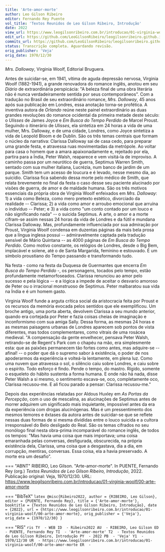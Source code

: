 ```yaml
---
title: 'Arte-amor-morte'
author: Leo Gilson Ribeiro
editor: Fernando Rey Puente
vol_title: 'Textos Reunidos de Leo Gilson Ribeiro, Introdução'
date: 2022
view_url: https://www.leogilsonribeiro.com.br/introducao/01-virginia-woolf/00-arte-amor-morte
edit_url: https://github.com/LeoGilsonRibeiro/leogilsonribeiro.github.io/edit/main//docs/markdown/introducao/01-virginia-woolf/00-arte-amor-morte.md
commits_url: https://github.com/LeoGilsonRibeiro/leogilsonribeiro.github.io/commits/main/docs/markdown/introducao/01-virginia-woolf/00-arte-amor-morte.md
status: Transcrição completa. Aguardando revisão.
orig_publisher: 'Veja'
orig_date: 1970/12/30
---
```


*Mrs. Dalloway*, Virginia Woolf, Editorial Bruguera.

Antes de suicidar-se, em 1941, vítima de aguda depressão nervosa, Virginia Woolf (1882-1941), a grande renovadora do romance inglês, anotou em seu *Diário* de extraordinária perspicácia: "A beleza final de uma obra literária não é nunca verdadeiramente sentida por seus contemporâneos". Com a tradução no Brasil de seu extraordinário romance, *Mrs. Dalloway*, 45 anos após sua publicação em Londres, essa anotação torna-se profética. A inventiva autora de *Orlando* reúne neste painel extraordinário as duas grandes revoluções do romance ocidental da primeira metade deste século: o *Ulisses* de James Joyce e *Em Busca do Tempo Perdido* de Marcel Proust. Seguindo o itinerário de *Ulisses*, ela sintetiza em 24 horas a vida de uma mulher, Mrs. Dalloway, e de uma cidade, Londres, como Joyce sintetiza a vida de Leopold Bloom e de Dublin. São os três temas centrais que formam o núcleo da narrativa: Clarissa Dalloway sai de casa cedo, para preparar uma grande festa, e atravessa ruas movimentadas da metrópole. Ao voltar para casa o homem que a amara apaixonadamente e, rejeitado por ela, partira para a Índia, Peter Walsh, reaparece e vem visitá-la de improviso. A caminho passa por um neurótico de guerra, Septimus Warren Smith, sentado com sua mulher italiana, Lucrézia, num banco de jardim de um parque. Smith tem um acesso de loucura e é levado, nesse mesmo dia, ao suicídio. Clarissa fica sabendo dessa morte pelo médico de Smith, que relata brevemente no final da festa o caso desse seu paciente alucinado por visões de guerra, de amor e de maldade humana. São os três motivos essenciais da própria obra de Virginia Woolf enfeixados em *Mrs. Dalloway*: 1) a vida como Beleza, como mero pretexto estético, divorciado da realidade -- Clarissa; 2) a vida como amor e arroubo emocional que arruína o indivíduo -- Peter; e 3) a vida como "um conto contado por um louco e não significando nada" -- o suicida Septimus. A arte, o amor e a morte cifram-se assim nessas 24 horas da vida de Londres e da fútil e mundana Clarissa Dalloway. Mas, profundamente influenciada por sua admiração por Proust, Virginia Woolf condensa em duzentas páginas da mais bela prosa que a língua inglesa possui -- admiravelmente captada pela tradução sensível de Mário Quintana -- as 4000 páginas de *Em Busca do Tempo Perdido*. Como motivo constante, os relógios de Londres, desde o Big Bem, implacável e solene, até o de Santa Margarida, feminino e estouvado. É um símbolo proustiano do Tempo passando e transformando tudo.

Na festa - como na festa da Duquesa de Guermantes que encerra *Em Busca do Tempo Perdido* -, os personagens, tocados pelo tempo, estão profundamente metamorfoseados. Clarissa renunciou ao amor pelo sucesso e pela lógica -- e a lógica a impede de aceitar o desvario amoroso de Peter ou o irracional monstruoso de Septimus. Peter malbaratou sua vida na Índia e é um homem gasto.

Virginia Woolf funde a arguta crítica social da aristocracia feita por Proust e os recursos da memória evocada pelos sentidos que ele exemplificou. Um broche antigo, uma porta aberta, devolvem Clarissa a seu mundo anterior, quando era cortejada por Peter e fazia coisas cheias de imaginação e inconformismo com sua amiga Sally. Dessa forma, as mesmas 24 horas e as mesmas paisagens urbanas de Londres aparecem sob pontos de vista diferentes, mas todos complementares, como vitrais de uma rosácea medieval. "A compensação da gente envelhecer, pensava Peter Walsh, retirando-se de Regent's Park com o chapéu na mão, era simplesmente esta: que as paixões permanecem tão fortes como antes, mas adquire-se -- afinal! -- o poder que dá o supremo sabor à existência, o poder de nos apoderarmos da experiência e volteá-la lentamente, em plena luz. Como uma nuvem que atravessa o sol, o silêncio caiu sobre Londres, e caiu sobre o espírito. Todo esforço é findo. Pende o tempo, do mastro. Rígido, somente o esqueleto do hábito sustenta a forma humana. E onde não há nada, disse Peter Walsh a si mesmo, o sentimento escava-se, oco, completamente oco, Clarissa recusou-me. E ali ficou parado a pensar: Clarissa recusou-me."

Depois das experiências relatadas por Aldous Huxley em *As Portas da Percepção*, com o uso de mescalina, as alucinações de Septimus antes de morrer adquirem um significado mais inquietante, impossível antes da era da experiência com drogas alucinógenas. Mas é um pressentimento dos mesmos temores e êxtases da autora antes de suicidar-se que se reflete nessas duas formas de si mesma divididas entre o louco suicida e a cultora irresponsável do Belo desligado do Real. São os temas cifrados no seu monólogo final nesta obra-prima incomparável do romance inglês, de todos os tempos: "Mas havia uma coisa que mais importava; uma coisa emaranhada pelas conversas, desfigurada, obscurecida, na própria existência dela, Clarissa, uma coisa que a desgastava, dia a dia, em corrupção, mentiras, conversas. Essa coisa, ela a havia preservado. A morte era um desafio".


=== "ABNT"
    RIBEIRO, Leo Gilson. "Arte-amor-morte". In PUENTE, Fernando Rey (org.) <em>Textos Reunidos de Leo Gilson Ribeiro, Introdução</em>, 2022. Publicação original: Veja, 1970/12/30. URL: <a href="stable_url">https://www.leogilsonribeiro.com.br/introducao/01-virginia-woolf/00-arte-amor-morte</a>

=== "BibTeX"
    ```latex
    @misc{Ribeiro2022,
    author = {RIBEIRO, Leo Gilson},
    editor = {PUENTE, Fernando Rey},
    title = {'Arte-amor-morte'},
    booktitle = {Textos Reunidos de Leo Gilson Ribeiro, Introdução},
    date = {2022},
    url = {https://www.leogilsonribeiro.com.br/introducao/01-virginia-woolf/00-arte-amor-morte},
    orig_publisher = {'Veja'},
    orig_date = {1970/12/30}
    }
    ```

=== "RIS"
    ```ris
    TY  - WEB
    ID  - Ribeiro2022
    AU  - RIBEIRO, Leo Gilson
    ED  - PUENTE, Fernando Rey
    TI  - 'Arte-amor-morte'
    T2  - Textos Reunidos de Leo Gilson Ribeiro, Introdução
    PY  - 2022
    PB  - 'Veja'
    Y1  - 1970/12/30
    UR  - https://www.leogilsonribeiro.com.br/introducao/01-virginia-woolf/00-arte-amor-morte
    ER  - 
    ```
